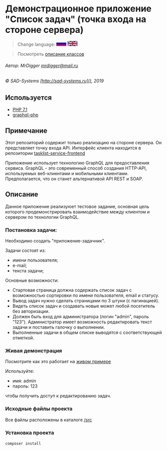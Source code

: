 # Демонстрационное приложение "Список задач" (точка входа на стороне сервера)

> Change language: [![Русский](docs/assets/images/ru.gif)](README.ru.md) [![English](docs/assets/images/en.gif)](README.md)

> Посмотреть [oписание классов](http://tasklist.backend.examples.sad-systems.ru/docs/index.html)

###### Автор: MrDigger <mrdigger@mail.ru>
###### © SAD-Systems [http://sad-systems.ru](), 2019

## Используется

  * [PHP 7.1](https://www.php.net)
  * [graphql-php](https://webonyx.github.io/graphql-php/)
    
## Примечание

Этот репозиторий содержит только реализацию на стороне сервера.
Он представляет точку входа API.
Интерфейс клиента находится в репозитории [tasklist-service-frontend](https://github.com/sad-systems/example-tasklist-service-frontend)
 
Приложение использует технологию GraphQL для предоставления сервиса.
GraphQL - это современный способ создания HTTP-API, используемых веб-клиентами и мобильными клиентами.
Предполагается, что он станет альтернативой API REST и SOAP.
    
## Описание

Данное приложение реализуюет тестовое задание, основная цель которого продемонстрировать
взаимодействие между клиентом и сервером по технологии GraphQL. 

### Постановка задачи:

Необходимо создать "приложение-задачник".

Задачи состоят из:
- имени пользователя;
- е-mail;
- текста задачи;

Основные возможности:
- Стартовая страница должна содержать список задач с возможностью сортировки по имени пользователя, email и статусу. 
- Вывод задач нужно сделать страницами по 3 штуки (с пагинацией). 
- Видеть список задач и создавать новые может любой посетитель без авторизации.
- Должен быть вход для администратора (логин "admin", пароль "123"). 
Администратор имеет возможность редактировать текст задачи и поставить галочку о выполнении. 
- Выполненные задачи в общем списке выводятся с соответствующей отметкой.

### Живая демонстрация

Посмотрите как это работает на [живом примере](http://tasklist.frontend.examples.sad-systems.ru/)
  
Используйте:
   
  * имя: admin
  * пароль: 123
     
чтобы получить доступ к редактированию задач.
 
### Исходные файлы проекта

  Все файлы расположены в каталоге [/src](./src)

### Установка проекта

```
composer install
```
